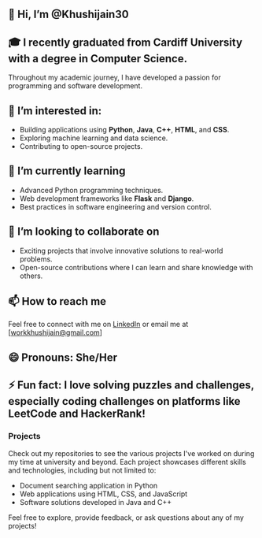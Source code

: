 ## 👋 Hi, I’m @Khushijain30
##  🎓 I recently graduated from Cardiff University with a degree in Computer Science.
  Throughout my academic journey, I have developed a passion for programming and software development.
## 👀 I’m interested in: 
- Building applications using **Python**, **Java**, **C++**, **HTML**, and **CSS**.
- Exploring machine learning and data science.
- Contributing to open-source projects.
## 🌱 I’m currently learning 
- Advanced Python programming techniques.
- Web development frameworks like **Flask** and **Django**.
- Best practices in software engineering and version control.
## 💞️ I’m looking to collaborate on 
- Exciting projects that involve innovative solutions to real-world problems.
- Open-source contributions where I can learn and share knowledge with others.
## 📫 How to reach me 
Feel free to connect with me on [LinkedIn]((https://www.linkedin.com/in/khushi-jain-5a3b71143/)) or email me at [workkhushijain@gmail.com]

## 😄 Pronouns: She/Her
## ⚡ Fun fact: I love solving puzzles and challenges, especially coding challenges on platforms like LeetCode and HackerRank!

### Projects
Check out my repositories to see the various projects I've worked on during my time at university and beyond. Each project showcases different skills and technologies, including but not limited to:
- Document searching application in Python
- Web applications using HTML, CSS, and JavaScript
- Software solutions developed in Java and C++

Feel free to explore, provide feedback, or ask questions about any of my projects!

<!---
Khushijain30/Khushijain30 is a ✨ special ✨ repository because its `README.md` (this file) appears on your GitHub profile.
You can click the Preview link to take a look at your changes.
--->
